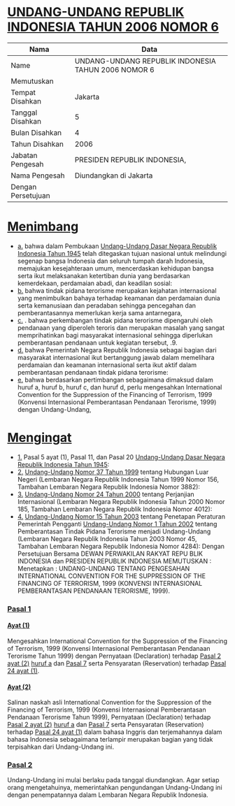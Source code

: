 # [UNDANG-UNDANG REPUBLIK INDONESIA TAHUN 2006 NOMOR 6](http://example.org/legal/document/uu/2006/6)

| Nama | Data |
| ------ | ----- |
|Name|UNDANG-UNDANG REPUBLIK INDONESIA TAHUN 2006 NOMOR 6|
|Memutuskan||
|Tempat Disahkan|Jakarta|
|Tanggal Disahkan|5|
|Bulan Disahkan|4|
|Tahun Disahkan|2006|
|Jabatan Pengesah|PRESIDEN REPUBLIK INDONESIA,|
|Nama Pengesah|Diundangkan di Jakarta|
|Dengan Persetujuan||
# [Menimbang](http://example.org/legal/document/uu/2006/6/menimbang)

* [a.](http://example.org/legal/document/uu/2006/6/menimbang/point/a) bahwa dalam Pembukaan [Undang-Undang Dasar Negara Republik Indonesia Tahun 1945](http://example.org/legal/document/uu) telah ditegaskan tujuan nasional untuk melindungi segenap bangsa Indonesia dan seluruh tumpah darah Indonesia, memajukan kesejahteraan umum, mencerdaskan kehidupan bangsa serta ikut melaksanakan ketertiban dunia yang berdasarkan kemerdekaan, perdamaian abadi, dan keadilan sosial:
* [b.](http://example.org/legal/document/uu/2006/6/menimbang/point/b) bahwa tindak pidana terorisme merupakan kejahatan internasional yang menimbulkan bahaya terhadap keamanan dan perdamaian dunia serta kemanusiaan dan peradaban sehingga pencegahan dan pemberantasannya memerlukan kerja sama antarnegara,
* [c.](http://example.org/legal/document/uu/2006/6/menimbang/point/c) . bahwa perkembangan tindak pidana terorisme dipengaruhi oleh pendanaan yang diperoleh teroris dan merupakan masalah yang sangat memprihatinkan bagi masyarakat internasional sehingga diperlukan pemberantasan pendanaan untuk kegiatan tersebut, .9.
* [d.](http://example.org/legal/document/uu/2006/6/menimbang/point/d) bahwa Pemerintah Negara Republik Indonesia sebagai bagian dari masyarakat internasional ikut bertanggung jawab dalam memelihara perdamaian dan keamanan internasional serta ikut aktif dalam pemberantasan pendanaan tindak pidana terorisme:
* [e.](http://example.org/legal/document/uu/2006/6/menimbang/point/e) bahwa berdasarkan pertimbangan sebagaimana dimaksud dalam huruf a, huruf b, huruf c, dan huruf d, perlu mengesahkan International Convention for the Suppression of the Financing of Terrorism, 1999 (Konvensi Internasional Pemberantasan Pendanaan Terorisme, 1999) dengan Undang-Undang,
# [Mengingat](http://example.org/legal/document/uu/2006/6/mengingat)

* [1.](http://example.org/legal/document/uu/2006/6/mengingat/point/0001) Pasal 5 ayat (1), Pasal 11, dan Pasal 20 [Undang-Undang Dasar Negara Republik Indonesia Tahun 1945](http://example.org/legal/document/uu):
* [2.](http://example.org/legal/document/uu/2006/6/mengingat/point/0002) [Undang-Undang Nomor 37 Tahun 1999](http://example.org/legal/document/uu/1999/37) tentang Hubungan Luar Negeri (Lembaran Negara Republik Indonesia Tahun 1999 Nomor 156, Tambahan Lembaran Negara Republik Indonesia Nomor 3882):
* [3.](http://example.org/legal/document/uu/2006/6/mengingat/point/0003) [Undang-Undang Nomor 24 Tahun 2000](http://example.org/legal/document/uu/2000/24) tentang Perjanjian Internasional (Lembaran Negara Republik Indonesia Tahun 2000 Nomor 185, Tambahan Lembaran Negara Republik Indonesia Nomor 4012):
* [4.](http://example.org/legal/document/uu/2006/6/mengingat/point/0004) [Undang-Undang Nomor 15 Tahun 2003](http://example.org/legal/document/uu/2003/15) tentang Penetapan Peraturan Pemerintah Pengganti [Undang-Undang Nomor 1 Tahun 2002](http://example.org/legal/document/uu/2002/1) tentang Pemberantasan Tindak Pidana Terorisme menjadi Undang-Undang (Lembaran Negara Republik Indonesia Tahun 2003 Nomor 45, Tambahan Lembaran Negara Republik Indonesia Nomor 4284): Dengan Persetujuan Bersama DEWAN PERWAKILAN RAKYAT REPU BLIK INDONESIA dan PRESIDEN REPUBLIK INDONESIA MEMUTUSKAN : Menetapkan : UNDANG-UNDANG TENTANG PENGESAHAN INTERNATIONAL CONVENTION FOR THE SUPPRESSION OF THE FINANCING OF TERRORISM, 1999 (KONVENSI INTERNASIONAL PEMBERANTASAN PENDANAAN TERORISME, 1999).

### [Pasal 1](http://example.org/legal/document/uu/2006/6/pasal/0001)

#### [Ayat (1)](http://example.org/legal/document/uu/2006/6/pasal/0001/version/20060405/ayat/0001)
Mengesahkan International Convention for the Suppression of the Financing of Terrorism, 1999 (Konvensi Internasional Pemberantasan Pendanaan Terorisme Tahun 1999) dengan Pernyataan (Declaration) terhadap [Pasal 2 ayat (2)](http://example.org/legal/document/uu/2006/6/pasal/0001/version/20060405/ayat/0002) [huruf a](http://example.org/legal/document/uu/2006/6/pasal/0001/version/20060405/point/a) dan [Pasal 7](http://example.org/legal/document/uu/2006/6/pasal/0007) serta Pensyaratan (Reservation) terhadap [Pasal 24 ayat (1)](http://example.org/legal/document/uu/2006/6/pasal/0001/version/20060405/ayat/0001).

#### [Ayat (2)](http://example.org/legal/document/uu/2006/6/pasal/0001/version/20060405/ayat/0002)
Salinan naskah asli International Convention for the Suppression of the Financing of Terrorism, 1999 (Konvensi Internasional Pemberantasan Pendanaan Terorisme Tahun 1999), Pernyataan (Declaration) terhadap [Pasal 2 ayat (2)](http://example.org/legal/document/uu/2006/6/pasal/0001/version/20060405/ayat/0002) [huruf a](http://example.org/legal/document/uu/2006/6/pasal/0001/version/20060405/point/a) dan [Pasal 7](http://example.org/legal/document/uu/2006/6/pasal/0007) serta Pensyaratan (Reservation) terhadap [Pasal 24 ayat (1)](http://example.org/legal/document/uu/2006/6/pasal/0001/version/20060405/ayat/0001) dalam bahasa Inggris dan terjemahannya dalam bahasa Indonesia sebagaimana terlampir merupakan bagian yang tidak terpisahkan dari Undang-Undang ini.


### [Pasal 2](http://example.org/legal/document/uu/2006/6/pasal/0002)
Undang-Undang ini mulai berlaku pada tanggal diundangkan. Agar setiap orang mengetahuinya, memerintahkan pengundangan Undang-Undang ini dengan penempatannya dalam Lembaran Negara Republik Indonesia.

